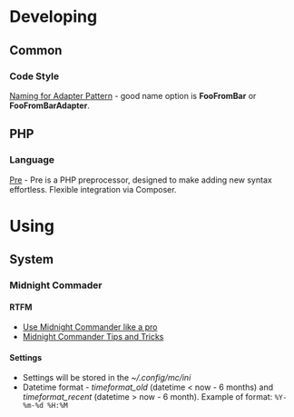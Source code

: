 # Developing
## Common

### Code Style

[Naming for Adapter Pattern](https://softwareengineering.stackexchange.com/questions/361777/how-to-name-different-components-in-adapter-pattern) - good name option is **FooFromBar** or **FooFromBarAdapter**.  

## PHP

### Language

[Pre](https://preprocess.io/) - Pre is a PHP preprocessor, designed to make adding new syntax effortless. Flexible integration via Composer.

# Using
## System

### Midnight Commader

#### RTFM
- [Use Midnight Commander like a pro](http://klimer.eu/2015/05/01/use-midnight-commander-like-a-pro/)
- [Midnight Commander Tips and Tricks](http://www.softpanorama.org/OFM/MC/mc_tips.shtml)

#### Settings
- Settings will be stored in the *~/.config/mc/ini*
- Datetime format - *timeformat_old* (datetime < now - 6 months) and *timeformat_recent* (datetime > now - 6 month). Example of format: `%Y-%m-%d %H:%M`
